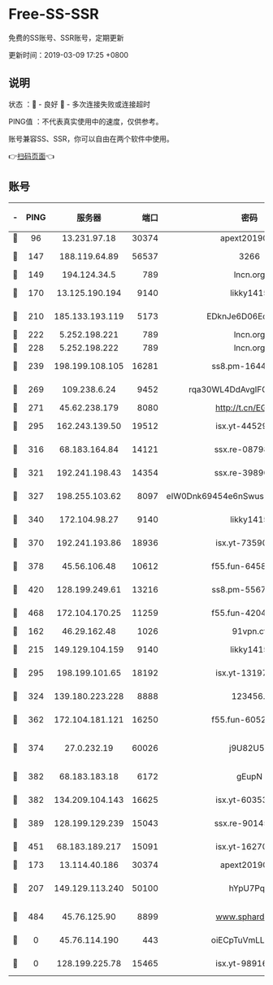# Free-SS-SSR

免费的SS账号、SSR账号，定期更新

更新时间：2019-03-09 17:25 +0800

## 说明

状态     ：🙂 - 良好 🙁 - 多次连接失败或连接超时

PING值   ：不代表真实使用中的速度，仅供参考。

账号兼容SS、SSR，你可以自由在两个软件中使用。

👉[扫码页面](https://liesauer.github.io/Free-SS-SSR/)👈

## 账号

|-|PING|服务器|端口|密码|加密方式|区域|
|:----:|:----:|:-----:|-----:|:----:|:----:|:----:|
|🙂|96|13.231.97.18|30374|apext2019006|chacha20|JP|
|🙂|147|188.119.64.89|56537|3266|aes-256-cfb|RU|
|🙂|149|194.124.34.5|789|lncn.org|rc4|JP|
|🙂|170|13.125.190.194|9140|likky1415|aes-256-cfb|KR|
|🙂|210|185.133.193.119|5173|EDknJe6D06EoWDaw|aes-256-cfb|US|
|🙂|222|5.252.198.221|789|lncn.org|rc4|JP|
|🙂|228|5.252.198.222|789|lncn.org|rc4|JP|
|🙂|239|198.199.108.105|16281|ss8.pm-16442096|aes-256-cfb|US|
|🙂|269|109.238.6.24|9452|rqa30WL4DdAvgIFG6Fs3znzTa|aes-256-cfb|FR|
|🙂|271|45.62.238.179|8080|http://t.cn/EGJIyrl|rc4-md5|CA|
|🙂|295|162.243.139.50|19512|isx.yt-44529033|aes-256-cfb|US|
|🙂|316|68.183.164.84|14121|ssx.re-08798532|aes-256-cfb|US|
|🙂|321|192.241.198.43|14354|ssx.re-39890928|aes-256-cfb|US|
|🙂|327|198.255.103.62|8097|eIW0Dnk69454e6nSwuspv9DmS201tQ0D|aes-256-cfb|US|
|🙂|340|172.104.98.27|9140|likky1415|aes-256-cfb|JP|
|🙂|370|192.241.193.86|18936|isx.yt-73590604|aes-256-cfb|US|
|🙂|378|45.56.106.48|10612|f55.fun-64589896|aes-256-cfb|US|
|🙂|420|128.199.249.61|13216|ss8.pm-55672488|aes-256-cfb|SG|
|🙂|468|172.104.170.25|11259|f55.fun-42045141|aes-256-cfb|SG|
|🙂|162|46.29.162.48|1026|91vpn.cf|rc4-md5|RU|
|🙂|215|149.129.104.159|9140|likky1415|aes-256-cfb|HK|
|🙂|295|198.199.101.65|18192|isx.yt-13197237|aes-256-cfb|US|
|🙂|324|139.180.223.228|8888|123456..|aes-256-cfb|JP|
|🙂|362|172.104.181.121|16250|f55.fun-60522964|aes-256-cfb|SG|
|🙂|374|27.0.232.19|60026|j9U82U53|xchacha20-ietf-poly1305|HK|
|🙂|382|68.183.183.18|6172|gEupN|aes-256-cfb|SG|
|🙂|382|134.209.104.143|16625|isx.yt-60353704|aes-256-cfb|SG|
|🙂|389|128.199.129.239|15043|ssx.re-90145135|aes-256-cfb|SG|
|🙂|451|68.183.189.217|15091|isx.yt-16270564|aes-256-cfb|SG|
|🙁|173|13.114.40.186|30374|apext2019006|chacha20|JP|
|🙁|207|149.129.113.240|50100|hYpU7PqP|chacha20-ietf-poly1305|CN|
|🙁|484|45.76.125.90|8899|www.sphard.com|aes-256-cfb|AU|
|🙁|0|45.76.114.190|443|oiECpTuVmLLxk4Ts|aes-256-cfb|AU|
|🙁|0|128.199.225.78|15465|isx.yt-98916705|aes-256-cfb|SG|
